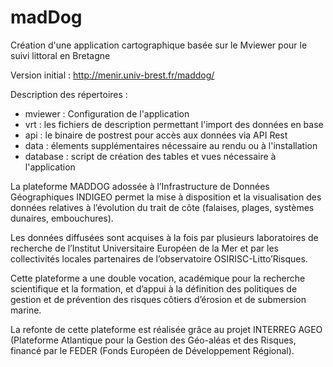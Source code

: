 # madDog

Création d'une application cartographique basée sur le Mviewer pour le suivi littoral en Bretagne

Version initial : http://menir.univ-brest.fr/maddog/

Description des répertoires : 
- mviewer : Configuration de l'application
- vrt : les fichiers de description permettant l'import des données en base
- api : le binaire de postrest pour accès aux données via API Rest
- data : élements supplémentaires nécessaire au rendu ou à l'installation
- database : script de création des tables et vues nécessaire à l'application
 
La plateforme MADDOG adossée à l’Infrastructure de Données Géographiques INDIGEO permet la mise à disposition et la visualisation des données relatives à l’évolution du trait de côte (falaises, plages, systèmes dunaires, embouchures). 

Les données diffusées sont acquises à la fois par plusieurs laboratoires de recherche de l’Institut Universitaire Européen de la Mer et par les collectivités locales partenaires de l’observatoire OSIRISC-Litto’Risques. 

Cette plateforme a une double vocation, académique pour la recherche scientifique et la formation, et d’appui à la définition des politiques de gestion et de prévention des risques côtiers d’érosion et de submersion marine.

La refonte de cette plateforme est réalisée grâce au projet INTERREG AGEO (Plateforme Atlantique pour la Gestion des Géo-aléas et des Risques, financé par le FEDER (Fonds Européen de Développement Régional). 

